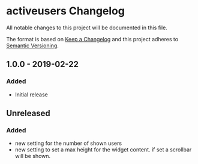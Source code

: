 # activeusers Changelog

All notable changes to this project will be documented in this file.

The format is based on [Keep a Changelog](http://keepachangelog.com/) and this project adheres to [Semantic Versioning](http://semver.org/).

## 1.0.0 - 2019-02-22
### Added
- Initial release

## Unreleased
### Added
- new setting for the number of shown users
- new setting to set a max height for the widget content. if set a scrollbar will be shown. 
